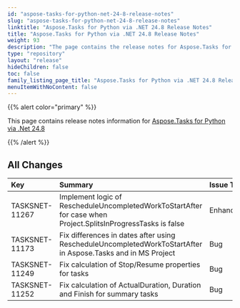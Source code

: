 ```yaml
---
id: "aspose-tasks-for-python-net-24-8-release-notes"
slug: "aspose-tasks-for-python-net-24-8-release-notes"
linktitle: "Aspose.Tasks for Python via .NET 24.8 Release Notes"
title: "Aspose.Tasks for Python via .NET 24.8 Release Notes"
weight: 93
description: "The page contains the release notes for Aspose.Tasks for Python via .NET 24.8."
type: "repository"
layout: "release"
hideChildren: false
toc: false
family_listing_page_title: "Aspose.Tasks for Python via .NET 24.8 Release Notes"
menuItemWithNoContent: false
---
```


{{% alert color="primary" %}} 

This page contains release notes information for [Aspose.Tasks for Python via .Net 24.8](https://pypi.org/project/aspose-tasks/24.8.0/)

{{% /alert %}}

## **All Changes**

|**Key**|**Summary**|**Issue Type**|
| :- | :- | :- |
| TASKSNET-11267 | Implement logic of RescheduleUncompletedWorkToStartAfter for case when Project.SplitsInProgressTasks is false | Enhancement |
| TASKSNET-11173 | Fix differences in dates after using RescheduleUncompletedWorkToStartAfter in Aspose.Tasks and in MS Project | Bug |
| TASKSNET-11249 | Fix calculation of Stop/Resume properties for tasks | Bug|
| TASKSNET-11252 | Fix calculation of ActualDuration, Duration and Finish for summary tasks | Bug |

